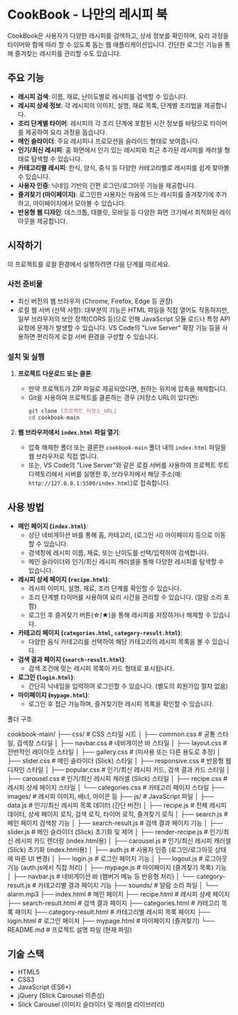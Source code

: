 # CookBook - 나만의 레시피 북

CookBook은 사용자가 다양한 레시피를 검색하고, 상세 정보를 확인하며, 요리 과정을 타이머와 함께 따라 할 수 있도록 돕는 웹 애플리케이션입니다. 간단한 로그인 기능을 통해 즐겨찾는 레시피를 관리할 수도 있습니다.

##  주요 기능

*   **레시피 검색**: 이름, 재료, 난이도별로 레시피를 검색할 수 있습니다.
*   **레시피 상세 정보**: 각 레시피의 이미지, 설명, 재료 목록, 단계별 조리법을 제공합니다.
*   **조리 단계별 타이머**: 레시피의 각 조리 단계에 포함된 시간 정보를 바탕으로 타이머를 제공하여 요리 과정을 돕습니다.
*   **메인 슬라이더**: 주요 레시피나 프로모션을 슬라이드 형태로 보여줍니다.
*   **인기/최신 레시피**: 홈 화면에서 인기 있는 레시피와 최근 추가된 레시피를 캐러셀 형태로 탐색할 수 있습니다.
*   **카테고리별 레시피**: 한식, 양식, 중식 등 다양한 카테고리별로 레시피를 쉽게 찾아볼 수 있습니다.
*   **사용자 인증**: 닉네임 기반의 간편 로그인/로그아웃 기능을 제공합니다.
*   **즐겨찾기 (마이페이지)**: 로그인한 사용자는 마음에 드는 레시피를 즐겨찾기에 추가하고, 마이페이지에서 모아볼 수 있습니다.
*   **반응형 웹 디자인**: 데스크톱, 태블릿, 모바일 등 다양한 화면 크기에서 최적화된 레이아웃을 제공합니다.

##  시작하기

이 프로젝트를 로컬 환경에서 실행하려면 다음 단계를 따르세요.

### 사전 준비물

*   최신 버전의 웹 브라우저 (Chrome, Firefox, Edge 등 권장)
*   로컬 웹 서버 (선택 사항): 대부분의 기능은 HTML 파일을 직접 열어도 작동하지만, 일부 브라우저의 보안 정책(CORS 등)으로 인해 JavaScript 모듈 로드나 특정 API 요청에 문제가 발생할 수 있습니다. VS Code의 "Live Server" 확장 기능 등을 사용하면 편리하게 로컬 서버 환경을 구성할 수 있습니다.

### 설치 및 실행

1.  **프로젝트 다운로드 또는 클론**:
    *   만약 프로젝트가 ZIP 파일로 제공되었다면, 원하는 위치에 압축을 해제합니다.
    *   Git을 사용하여 프로젝트를 클론하는 경우 (저장소 URL이 있다면):
        ```bash
        git clone [프로젝트_저장소_URL]
        cd cookbook-main
        ```

2.  **웹 브라우저에서 `index.html` 파일 열기**:
    *   압축 해제한 폴더 또는 클론한 `cookbook-main` 폴더 내의 `index.html` 파일을 웹 브라우저로 직접 엽니다.
    *   또는, VS Code의 "Live Server"와 같은 로컬 서버를 사용하여 프로젝트 루트 디렉토리에서 서버를 실행한 후, 브라우저에서 해당 주소(예: `http://127.0.0.1:5500/index.html`)로 접속합니다.

##  사용 방법

*   **메인 페이지 (`index.html`)**:
    *   상단 네비게이션 바를 통해 홈, 카테고리, (로그인 시) 마이페이지 등으로 이동할 수 있습니다.
    *   검색창에 레시피 이름, 재료, 또는 난이도를 선택/입력하여 검색합니다.
    *   메인 슬라이더와 인기/최신 레시피 캐러셀을 통해 다양한 레시피를 탐색할 수 있습니다.
*   **레시피 상세 페이지 (`recipe.html`)**:
    *   레시피 이미지, 설명, 재료, 조리 단계를 확인할 수 있습니다.
    *   조리 단계별 타이머를 사용하여 요리 시간을 관리할 수 있습니다. (알람 소리 포함)
    *   로그인 후 즐겨찾기 버튼(☆/★)을 통해 레시피를 저장하거나 해제할 수 있습니다.
*   **카테고리 페이지 (`categories.html`, `category-result.html`)**:
    *   다양한 음식 카테고리를 선택하여 해당 카테고리의 레시피 목록을 볼 수 있습니다.
*   **검색 결과 페이지 (`search-result.html`)**:
    *   검색 조건에 맞는 레시피 목록이 카드 형태로 표시됩니다.
*   **로그인 (`login.html`)**:
    *   간단히 닉네임을 입력하여 로그인할 수 있습니다. (별도의 회원가입 절차 없음)
*   **마이페이지 (`mypage.html`)**:
    *   로그인 후 접근 가능하며, 즐겨찾기한 레시피 목록을 확인할 수 있습니다.

폴더 구조

cookbook-main/
├── css/                 # CSS 스타일 시트
│   ├── common.css       # 공통 스타일, 검색창 스타일
│   ├── navbar.css       # 네비게이션 바 스타일
│   ├── layout.css       # 전반적인 레이아웃 스타일
│   ├── gallery.css      # (미사용 또는 다른 용도로 추정)
│   ├── slider.css       # 메인 슬라이더 (Slick) 스타일
│   ├── responsive.css   # 반응형 웹 디자인 스타일
│   ├── popular.css      # 인기/최신 레시피 카드, 검색 결과 카드 스타일
│   ├── carousel.css     # 인기/최신 레시피 캐러셀 (Slick) 스타일
│   ├── recipe.css       # 레시피 상세 페이지 스타일
│   └── categories.css   # 카테고리 페이지 스타일
├── images/              # 레시피 이미지, 배너, 아이콘 등
├── js/                  # JavaScript 파일
│   ├── data.js          # 인기/최신 레시피 목록 데이터 (간단 버전)
│   ├── recipe.js        # 전체 레시피 데이터, 상세 페이지 로직, 검색 로직, 타이머 로직, 즐겨찾기 로직
│   ├── search.js        # 메인 페이지 검색창 기능
│   ├── search-result.js # 검색 결과 페이지 기능
│   ├── slider.js        # 메인 슬라이더 (Slick) 초기화 및 제어
│   ├── render-recipe.js # 인기/최신 레시피 카드 렌더링 (index.html용)
│   ├── carousel.js      # 인기/최신 레시피 캐러셀 (Slick) 초기화 (index.html용)
│   ├── auth.js          # 사용자 인증 (로그인/로그아웃 상태에 따른 UI 변경)
│   ├── login.js         # 로그인 페이지 기능
│   ├── logout.js        # 로그아웃 기능 (auth.js에서 직접 처리)
│   ├── mypage.js        # 마이페이지 (즐겨찾기 목록) 기능
│   ├── navbar.js        # 네비게이션 바 (햄버거 메뉴 등 반응형 처리)
│   └── category-result.js # 카테고리별 결과 페이지 기능
├── sounds/              # 알람 소리 파일
│   └── alarm.mp3
├── index.html           # 메인 페이지
├── recipe.html          # 레시피 상세 페이지
├── search-result.html   # 검색 결과 페이지
├── categories.html      # 카테고리 목록 페이지
├── category-result.html # 카테고리별 레시피 목록 페이지
├── login.html           # 로그인 페이지
├── mypage.html          # 마이페이지 (즐겨찾기)
└── README.md            # 프로젝트 설명 파일 (현재 파일)

##  기술 스택
*   HTML5
*   CSS3
*   JavaScript (ES6+)
*   jQuery (Slick Carousel 의존성)
*   Slick Carousel (이미지 슬라이더 및 캐러셀 라이브러리)